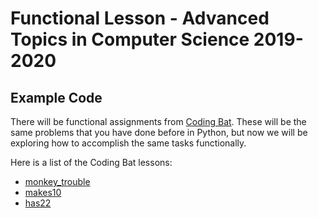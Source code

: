 # Functional Lesson - Advanced Topics in Computer Science 2019-2020

## Example Code

There will be functional assignments from [Coding Bat](codingbat.com). These will be the same problems
that you have done before in Python, but now we will be exploring how to accomplish the same tasks functionally.

Here is a list of the Coding Bat lessons:

- [monkey_trouble](https://codingbat.com/prob/p120546)
- [makes10](https://codingbat.com/prob/p124984)
- [has22](https://codingbat.com/prob/p119308)
